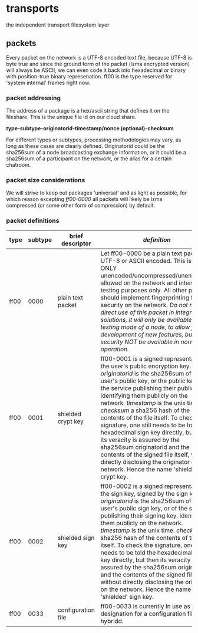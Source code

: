 # transports
the independent transport filesystem layer

## packets

Every packet on the network is a UTF-8 encoded text file, because UTF-8 is byte true and since the ground form of the packet (lzma encrypted version) will always be ASCII, we can even code it back into hexadecimal or binary with position-true binary represenation. ff00 is the type reserved for 'system internal' frames right now.

### packet addressing

The address of a package is a hex/ascii string that defines it on the fileshare. This is the unique file id on our cloud share.

**type-subtype-originatorid-timestamp/nonce (optional)-checksum**

For different types or subtypes, processing methodologies may vary, as long as these cases are clearly defined. Originatorid could be the sha256sum of a node broadcasting exchange information, or it could be a sha256sum of a participant on the network, or the alias for a certain chatroom.

### packet size considerations

We will strive to keep out packages 'universal' and as light as possible, for which reason excepting *ff00-0000* all packets will likely be lzma compressed (or some other form of compression) by default.  

### packet definitions

|**type**|**subtype**|**brief descriptor**|*definition*|
|--|--|--|--|
|ff00|0000|plain text packet|Let ff00-0000 be a plain text packet, UTF-8 or ASCII encoded. This is the ONLY unencoded/uncompressed/unencrypted allowed on the network and intended for testing purposes only. All other packets should implement fingerprinting for security on the network. *Do not make direct use of this packet in integrated solutions, it will only be available in the testing mode of a node, to allow for development of new features, but due to security NOT be available in normal operation.*|
|ff00|0001|shielded crypt key|ff00-0001 is a signed representation of the user's public encryption key. *originatorid* is the sha256sum of the user's public key, or the public key of the service publishing their public key, identifying them publicly on the network. *timestamp* is the unix time. *checksum* a sha256 hash of the contents of the file itself. To check the signature, one still needs to be told the hexadecimal sign key directly, but then its veracity is assured by the sha256sum originatorid and the contents of the signed file itself, without directly disclosing the originator on the network. Hence the name 'shielded' crypt key.|
|ff00|0002|shielded sign key|ff00-0002 is a signed representation of the sign key, signed by the sign key. *originatorid* is the sha256sum of the user's public sign key, or of the service publishing their signing key, identifying them publicly on the network. *timestamp* is the unix time. *checksum* a sha256 hash of the contents of the file itself. To check the signature, one still needs to be told the hexadecimal sign key directly, but then its veracity is assured by the sha256sum originatorid and the contents of the signed file itself, without directly disclosing the originator on the network. Hence the name 'shielded' sign key.|
|ff00|0033|configuration file|ff00-0033 is currently in use as the designation for a configuration file for hybridd.|


